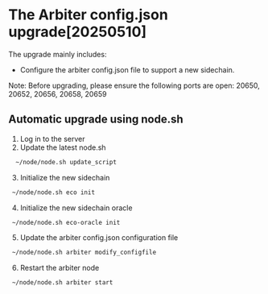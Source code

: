 # The Arbiter config.json upgrade[20250510]

The upgrade mainly includes:

- Configure the arbiter config.json file to support a new sidechain.
  
Note: Before upgrading, please ensure the following ports are open: 20650, 20652, 20656, 20658, 20659
## Automatic upgrade using node.sh

1. Log in to the server
2. Update the latest node.sh

```bash
  ~/node/node.sh update_script
```

3. Initialize the new sidechain

```bash
 ~/node/node.sh eco init
```
4. Initialize the new sidechain oracle

```bash
 ~/node/node.sh eco-oracle init
```
5. Update the arbiter config.json configuration file

```bash
 ~/node/node.sh arbiter modify_configfile
```
6. Restart the arbiter node

```bash
 ~/node/node.sh arbiter start
```
